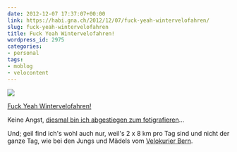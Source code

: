 ```yaml
---
date: 2012-12-07 17:37:07+00:00
link: https://habi.gna.ch/2012/12/07/fuck-yeah-wintervelofahren/
slug: fuck-yeah-wintervelofahren
title: Fuck Yeah Wintervelofahren!
wordpress_id: 2975
categories:
- personal
tags:
- moblog
- velocontent
---
```



[![](https://static.flickr.com/8069/8252013713_531811beb5_m.jpg)](https://www.flickr.com/photos/habi/8252013713/)   

[Fuck Yeah Wintervelofahren!](https://www.flickr.com/photos/habi/8252013713/)   

Keine Angst, [diesmal bin ich abgestiegen zum fotigrafieren](https://habi.gna.ch/2011/11/28/on-the-road/)...  
  
Und; geil find ich's wohl auch nur, weil's 2 x 8 km pro Tag sind und nicht der ganze Tag, wie bei den Jungs und Mädels vom [Velokurier Bern](https://velokurierbern.ch). 
